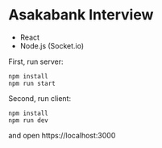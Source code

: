 # Asakabank Interview

- React
- Node.js (Socket.io)

First, run server:

```
npm install
npm run start
```

Second, run client:

```
npm install
npm run dev
```

and open https://localhost:3000
